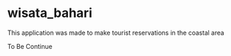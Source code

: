 # wisata_bahari

This application was made to make tourist reservations in the coastal area

To Be Continue
